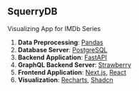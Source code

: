 ## SquerryDB
Visualizing App for IMDb Series

1. **Data Preprocessing**: [Pandas](https://pandas.pydata.org/)
2. **Database Server**: [PostgreSQL](https://www.postgresql.org/)
3. **Backend Application**: [FastAPI](https://fastapi.tiangolo.com/)
4. **GraphQL Backend Server**: [Strawberry](https://strawberry.rocks/)
5. **Frontend Application**: [Next.js](https://nextjs.org/), [React](https://react.dev/)
6. **Visualization**: [Recharts](https://recharts.org/en-US/), [Shadcn](https://ui.shadcn.com/)

